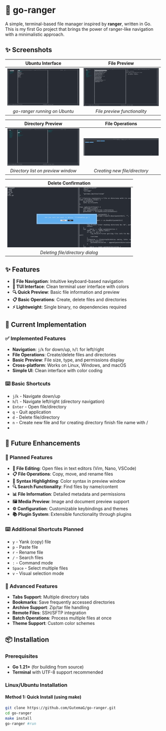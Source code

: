 # 🚀 go-ranger

A simple, terminal-based file manager inspired by **ranger**, written in Go. This is my first Go project that brings the power of ranger-like navigation with a minimalistic approach.

## ✨ Screenshots

<div align="center">

| Ubuntu Interface | File Preview |
|:---:|:---:|
| <img src="./screenshots/ubuntu-screenshot.png" width="400" /> | <img src="./screenshots/file-preview.png" width="400" /> |
| *go-ranger running on Ubuntu* | *File preview functionality* |

| Directory Preview | File Operations |
|:---:|:---:|
| <img src="./screenshots/directory-list-on-preview.png" width="400" /> | <img src="./screenshots/create-new-file.png" width="400" /> |
| *Directory list on preview window* | *Creating new file/directory* |

| Delete Confirmation | 
|:---:|
| <img src="./screenshots/delete-file-dialog.png" width="400" /> | 
| *Deleting file/directory dialog* |

</div>


## ✨ Features

- **📁 File Navigation**: Intuitive keyboard-based navigation
- **🎨 TUI Interface**: Clean terminal user interface with colors
- **🔍 Quick Preview**: Basic file information and preview
- **📋 Basic Operations**: Create, delete files and directories
- **⚡ Lightweight**: Single binary, no dependencies required

## 🎯 Current Implementation

### ✅ Implemented Features
- **Navigation**: `j`/`k` for down/up, `h`/`l` for left/right
- **File Operations**: Create/delete files and directories
- **Basic Preview**: File size, type, and permissions display
- **Cross-platform**: Works on Linux, Windows, and macOS
- **Simple UI**: Clean interface with color coding

### ⌨️ Basic Shortcuts
- `j`/`k` - Navigate down/up
- `h`/`l` - Navigate left/right (directory navigation)
- `Enter` - Open file/directory
- `q` - Quit application
- `d` - Delete file/directory
- `n` - Create new file and for creating directory finish file name with /
-

## 🚀 Future Enhancements

### 📝 Planned Features
- **📄 File Editing**: Open files in text editors (Vim, Nano, VSCode)
- **📋 File Operations**: Copy, move, and rename files
- **🎨 Syntax Highlighting**: Color syntax in preview window
- **🔍 Search Functionality**: Find files by name/content
- **📊 File Information**: Detailed metadata and permissions
- **🖼️ Media Preview**: Image and document preview support
- **⚙️ Configuration**: Customizable keybindings and themes
- **📚 Plugin System**: Extensible functionality through plugins

### ⌨️ Additional Shortcuts Planned
- `y` - Yank (copy) file
- `p` - Paste file
- `r` - Rename file
- `/` - Search files
- `:` - Command mode
- `Space` - Select multiple files
- `v` - Visual selection mode

### 🌟 Advanced Features
- **Tabs Support**: Multiple directory tabs
- **Bookmarks**: Save frequently accessed directories
- **Archive Support**: Zip/tar file handling
- **Remote Files**: SSH/SFTP integration
- **Batch Operations**: Process multiple files at once
- **Theme Support**: Custom color schemes

## 📦 Installation

### Prerequisites
- **Go 1.21+** (for building from source)
- **Terminal** with UTF-8 support recommended

### Linux/Ubuntu Installation

#### Method 1: Quick Install (using make)
```bash
git clone https://github.com/GutemaG/go-ranger.git
cd go-ranger
make install
go-ranger #run
```